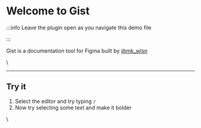 # Welcome to Gist


:::info
Leave the plugin open as you navigate this demo file

:::

Gist is a documentation tool for Figma built by [@mk_wlsn](https://twitter.com/mk_wlsn)

\

---

## Try it


1. Select the editor and try typing `/`
2. Now try selecting some text and make it bolder

\
